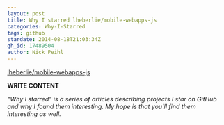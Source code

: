 ```yaml
---
layout: post
title: Why I starred lheberlie/mobile-webapps-js
categories: Why-I-Starred
tags: github
stardate: 2014-08-18T21:03:34Z
gh_id: 17489504
author: Nick Peihl
---
```


[lheberlie/mobile-webapps-js](star.repo.html_url)

**WRITE CONTENT**

*"Why I starred" is a series of articles describing projects I star on GitHub and why I found them interesting. My hope is that you'll find them interesting as well.*

